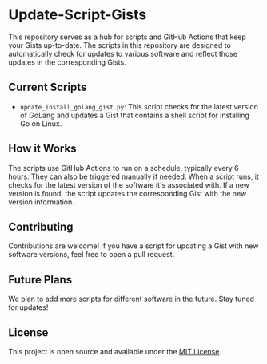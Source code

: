 # Update-Script-Gists

This repository serves as a hub for scripts and GitHub Actions that keep your Gists up-to-date. The scripts in this repository are designed to automatically check for updates to various software and reflect those updates in the corresponding Gists.

## Current Scripts

- `update_install_golang_gist.py`: This script checks for the latest version of GoLang and updates a Gist that contains a shell script for installing Go on Linux.

## How it Works

The scripts use GitHub Actions to run on a schedule, typically every 6 hours. They can also be triggered manually if needed. When a script runs, it checks for the latest version of the software it's associated with. If a new version is found, the script updates the corresponding Gist with the new version information.

## Contributing

Contributions are welcome! If you have a script for updating a Gist with new software versions, feel free to open a pull request.

## Future Plans

We plan to add more scripts for different software in the future. Stay tuned for updates!

## License

This project is open source and available under the [MIT License](LICENSE).